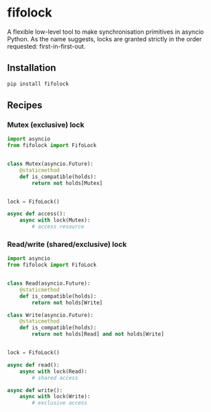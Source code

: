 # fifolock

A flexible low-level tool to make synchronisation primitives in asyncio Python. As the name suggests, locks are granted strictly in the order requested: first-in-first-out.


## Installation

```bash
pip install fifolock
```


## Recipes

### Mutex (exclusive) lock

```python
import asyncio
from fifolock import FifoLock


class Mutex(asyncio.Future):
    @staticmethod
    def is_compatible(holds):
        return not holds[Mutex]


lock = FifoLock()

async def access():
    async with lock(Mutex):
        # access resource
```

### Read/write (shared/exclusive) lock

```python
import asyncio
from fifolock import FifoLock


class Read(asyncio.Future):
    @staticmethod
    def is_compatible(holds):
        return not holds[Write]

class Write(asyncio.Future):
    @staticmethod
    def is_compatible(holds):
        return not holds[Read] and not holds[Write]


lock = FifoLock()

async def read():
    async with lock(Read):
        # shared access

async def write():
    async with lock(Write):
        # exclusive access
```